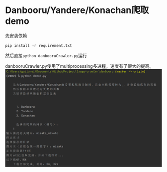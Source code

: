 # Danbooru/Yandere/Konachan爬取demo
先安装依赖
```
pip install -r requirement.txt
```
然后直接`python danbooruCrawler.py`运行

danbooruCrawler.py使用了multiprocessing多进程，速度有了很大的提高。
![](danbooruCrawler.png)